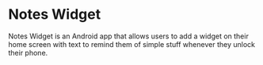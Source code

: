 # Notes Widget

Notes Widget is an Android app that allows users to add a widget on their home screen with text to remind them of simple stuff whenever they unlock their phone.
